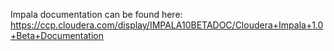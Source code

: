 Impala documentation can be found here:
https://ccp.cloudera.com/display/IMPALA10BETADOC/Cloudera+Impala+1.0+Beta+Documentation
